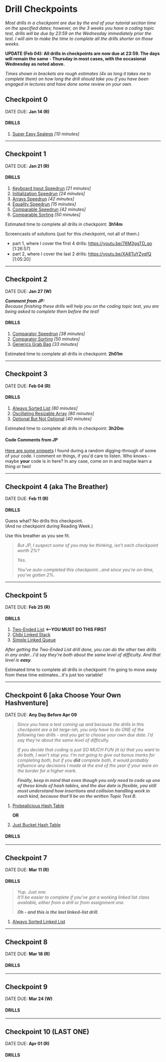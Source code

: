# Drill Checkpoints

_Most drills in a checkpoint are due by the end of *your* tutorial section time on the specified dates; however, on the 3 weeks you have a coding topic test, drills will be due by 23:59 on the Wednesday immediately prior the test. I will aim to make the time to complete all the drills shorter on those weeks._

**UPDATE (Feb 04): All drills in checkpoints are now due at 23:59. The days will remain the same - Thursday in most cases, with the occasional Wednesday as noted above.**
  
_Times shown in brackets are rough estimates (4x as long it takes me to complete them) on how long the drill should take you if you have been engaged in lectures and have done some review on your own._

## Checkpoint 0

DATE DUE: **Jan 14 (R)**

#### DRILLS

1. [Super Easy Sealegs](https://github.com/MRU-CSIS-2503-202101-001/public-instructions/blob/main/drill-super-easy-sealegs.md) *[10 minutes]*

---

## Checkpoint 1

DATE DUE: **Jan 21 (R)**

#### DRILLS

1. [Keyboard Input Speedrun](https://github.com/MRU-CSIS-2503-202101-001/public-instructions/blob/main/drill-keyboard-input-speedrun.md) *[21 minutes]*
2. [Initialization Speedrun](https://github.com/MRU-CSIS-2503-202101-001/public-instructions/blob/main/drill-initialization-speedrun.md) *[24 minutes]*
3. [Arrays Speedrun](https://github.com/MRU-CSIS-2503-202101-001/public-instructions/blob/main/drill-arrays-speedrun.md) *[42 minutes]*
4. [Equality Speedrun](https://github.com/MRU-CSIS-2503-202101-001/public-instructions/blob/main/drill-equals-speedrun.md) *[15 minutes]*
5. [Comparable Speedrun](https://github.com/MRU-CSIS-2503-202101-001/public-instructions/blob/main/drill-comparable-speedrun.md) *[42 minutes]*
6. [Comparable Sorting](https://github.com/MRU-CSIS-2503-202101-001/public-instructions/blob/main/drill-comparable-sorting.md) *[50 minutes]*

Estimated time to complete all drills in checkpoint: **3h14m**

Screencasts of solutions (just for this checkpoint, not all of them.)

- part 1, where I cover the first 4 drills: https://youtu.be/76M3ggTD_go [1:26:57]
- part 2, where I cover the last 2 drills: https://youtu.be/XA8TuYZyqfQ [1:05:20] 

--- 

## Checkpoint 2

DATE DUE: **Jan 27 (W)**

_**Comment from JP:**   
Because finishing these drills will help you on the coding topic test, you are being asked to complete them before the test!_

#### DRILLS

1. [Comparator Speedrun](https://github.com/MRU-CSIS-2503-202101-001/public-instructions/blob/main/drill-comparator-speedrun.md) *[38 minutes]*
2. [Comparator Sorting](https://github.com/MRU-CSIS-2503-202101-001/public-instructions/blob/main/drill-comparator-sorting.md) _[50 minutes]_
3. [Generics Grab Bag](https://github.com/MRU-CSIS-2503-202101-001/public-instructions/blob/main/drill-generics-grab-bag.md) _[33 minutes]_


Estimated time to complete all drills in checkpoint: **2h01m**

---

## Checkpoint 3

DATE DUE: **Feb 04 (R)**

#### DRILLS

1. [Always Sorted List](https://github.com/MRU-CSIS-2503-202101-001/public-instructions/blob/main/drill-always-sorted-list.md) *[80 minutes]*
2. [Oscillating Resizable Array](https://github.com/MRU-CSIS-2503-202101-001/public-instructions/blob/main/drill-oscillating-resizable-array.md) _[80 minutes]_
3. [Optional But Not Optional](https://github.com/MRU-CSIS-2503-202101-001/public-instructions/blob/main/drill-optional-but-not-optional.md) _[40 minutes]_

Estimated time to complete all drills in checkpoint: **3h20m**

#### Code Comments from JP

[Here are some snippets](code_review_samples/2021-02-06.md) I found during a random digging-through of some of your code. I comment on things, if you'd care to listen. Who knows - maybe **your** code is in here? In any case, come on in and maybe learn a thing or two!

---

## Checkpoint 4 (aka The Breather)

DATE DUE: **Feb 11 (R)**

#### DRILLS

Guess what? No drills this checkpoint.  
(And no checkpoint during Reading Week.)

Use this breather as you see fit.

> _But JP, I suspect some of you may be thinking, isn't each checkpoint worth 2%?_  
> 
> _Yes._  
> 
> _You've auto-completed this checkpoint...and since you're on-time, you've gotten 2%._

---

## Checkpoint 5

DATE DUE: **Feb 25 (R)**

#### DRILLS

1. [Two-Ended List](https://github.com/MRU-CSIS-2503-202101-001/public-instructions/blob/main/drill-two-ended-list.md)  **<--YOU MUST DO THIS FIRST**
2. [Chibi Linked Stack](https://github.com/MRU-CSIS-2503-202101-001/public-instructions/blob/main/drill-chibi-linked-stack.md) 
3. [Simple Linked Queue](https://github.com/MRU-CSIS-2503-202101-001/public-instructions/blob/main/drill-simple-linked-queue.md)

_After getting the Two-Ended List drill done, you can do the other two drills in any order...I'd say they're both about the same level of difficulty. And that level is **easy**._

Estimated time to complete all drills in checkpoint: I'm going to move away from these time estimates...it's just too variable!

---

## Checkpoint 6 [aka Choose Your Own Hashventure]

DATE DUE: **Any Day Before Apr 09**

> _Since you have a test coming up and because the drills in this checkpoint are a bit large-ish, you only have to do ONE of the following two drills - and you get to choose your own due date. I'd say they're about the same level of difficulty._
>  
> _If you decide that coding is just SO MUCH FUN (it is) that you want to do both, I won't stop you. I'm not going to give out bonus marks for completing both, but if you **did** complete both, it would probably influence any decisions I made at the end of the year if your were on the border for a higher mark._
>
> _**Finally, keep in mind that even though you only need to code up one of these kinds of hash tables, and the due date is flexible, you still must understand how insertions and collision handling work in each kind, because that'll be on the written Topic Test B.**_


1. [Probealicious Hash Table](https://github.com/MRU-CSIS-2503-202101-001/public-instructions/blob/main/drill-probealicious-hash-table.md)  

    **OR**

1. [Just Bucket Hash Table](https://github.com/MRU-CSIS-2503-202101-001/public-instructions/blob/main/drill-just-bucket-hash-table.md) 


#### DRILLS

---

## Checkpoint 7

DATE DUE: **Mar 11 (R)**

#### DRILLS

> _Yup. Just one.   
> It'll be easier to complete if you've got a working linked list class available, either from a drill or from assignment one._
> 
> _**Oh - and this is the last linked-list drill.**_

1. [Always Sorted Linked List](https://github.com/MRU-CSIS-2503-202101-001/public-instructions/blob/main/drill-always-sorted-linked-list.md) 

---

## Checkpoint 8

DATE DUE: **Mar 18 (R)**

#### DRILLS

---

## Checkpoint 9

DATE DUE: **Mar 24 (W)**

#### DRILLS

---

## Checkpoint 10 (LAST ONE)

DATE DUE: **Apr 01 (R)**

#### DRILLS
